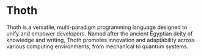 # Thoth
 Thoth is a versatile, multi-paradigm programming language designed to unify and empower developers. Named after the ancient Egyptian deity of knowledge and writing, Thoth promotes innovation and adaptability across various computing environments, from mechanical to quantum systems.
